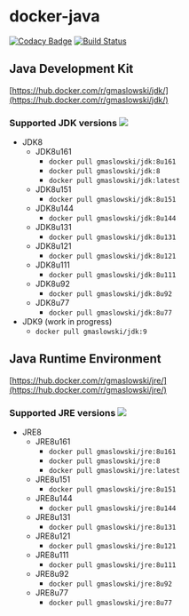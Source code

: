 docker-java
===========
[![Codacy Badge](https://api.codacy.com/project/badge/Grade/66c3e94bec91483f89cdc79e47141d29)](https://www.codacy.com/app/gmaslowski/docker-java?utm_source=github.com&amp;utm_medium=referral&amp;utm_content=gmaslowski/docker-java&amp;utm_campaign=Badge_Grade)
[![Build Status](https://travis-ci.org/gmaslowski/docker-java.svg?branch=master)](https://travis-ci.org/gmaslowski/docker-java)

## Java Development Kit
[https://hub.docker.com/r/gmaslowski/jdk/](https://hub.docker.com/r/gmaslowski/jdk/)

### Supported JDK versions [![](https://images.microbadger.com/badges/version/gmaslowski/jdk.svg)](https://microbadger.com/images/gmaslowski/jdk "Get your own version badge on microbadger.com")
* JDK8
  * JDK8u161
    * ```docker pull gmaslowski/jdk:8u161```
    * ```docker pull gmaslowski/jdk:8```
    * ```docker pull gmaslowski/jdk:latest```
  * JDK8u151
    * ```docker pull gmaslowski/jdk:8u151```
  * JDK8u144
    * ```docker pull gmaslowski/jdk:8u144```
  * JDK8u131
    * ```docker pull gmaslowski/jdk:8u131```
  * JDK8u121
    * ```docker pull gmaslowski/jdk:8u121```
  * JDK8u111
    * ```docker pull gmaslowski/jdk:8u111```
  * JDK8u92
    * ```docker pull gmaslowski/jdk:8u92```
  * JDK8u77
    * ```docker pull gmaslowski/jdk:8u77```
* JDK9 (work in progress)
  * ```docker pull gmaslowski/jdk:9```

## Java Runtime Environment
[https://hub.docker.com/r/gmaslowski/jre/](https://hub.docker.com/r/gmaslowski/jre/)

### Supported JRE versions [![](https://images.microbadger.com/badges/version/gmaslowski/jre.svg)](https://microbadger.com/images/gmaslowski/jre "Get your own version badge on microbadger.com")
* JRE8
  * JRE8u161
    * ```docker pull gmaslowski/jre:8u161```
    * ```docker pull gmaslowski/jre:8```
    * ```docker pull gmaslowski/jre:latest```
  * JRE8u151
    * ```docker pull gmaslowski/jre:8u151```
  * JRE8u144
    * ```docker pull gmaslowski/jre:8u144```
  * JRE8u131
    * ```docker pull gmaslowski/jre:8u131```
  * JRE8u121
    * ```docker pull gmaslowski/jre:8u121```
  * JRE8u111
    * ```docker pull gmaslowski/jre:8u111```
  * JRE8u92
    * ```docker pull gmaslowski/jre:8u92```
  * JRE8u77
    * ```docker pull gmaslowski/jre:8u77```
